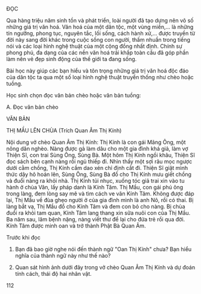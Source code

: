ĐỌC

Qua hàng triệu năm sinh tồn và phát triển, loài người đã tạo dựng nên vô số những giá trị văn hoá. Văn hoá của một dân tộc, một vùng miền,... là những tín ngưỡng, phong tục, nguyên tắc, lối sống, cách hành xử,... được truyền từ đời này sang đời khác trong cuộc sống con người, thấm nhuần trong tiếng nói và các loại hình nghệ thuật của một cộng đồng nhất định. Chính sự phong phú, đa dạng của các nền văn hoá trải khắp toàn cầu đã góp phần làm nên vẻ đẹp sinh động của thế giới ta đang sống.

Bài học này giúp các bạn hiểu và tôn trọng những giá trị văn hoá độc đáo của dân tộc ta qua một số loại hình nghệ thuật truyền thống như chèo hoặc tuồng.

Học sinh chọn đọc văn bản chèo hoặc văn bản tuồng:

A. Đọc văn bản chèo

VĂN BẢN

THỊ MẦU LÊN CHÙA
(Trích Quan Âm Thị Kính)

Nội dung vở chèo Quan Âm Thị Kính: Thị Kính là con gái Mãng Ông, một nông dân nghèo. Nàng được gả làm dâu cho một gia đình khá giả, làm vợ Thiện Sĩ, con trai Sùng Ông, Sùng Bà. Một hôm Thị Kính ngồi khâu, Thiện Sĩ đọc sách bên cạnh nàng rồi ngủ thiếp đi. Nhìn thấy một sợi râu mọc ngược dưới cằm chồng, Thị Kính cầm dao xén chỉ định cắt đi. Thiện Sĩ giật mình thức dậy hô hoán lên, Sùng Ông, Sùng Bà đổ cho Thị Kính mưu giết chồng và đuổi nàng ra khỏi nhà. Thị Kính tủi nhục, xuống tóc giả trai xin vào tu hành ở chùa Vân, lấy pháp danh là Kính Tâm. Thị Mầu, con gái phú ông trong làng, đem lòng say mê và tìm cách ve vãn Kính Tâm. Không được đáp lại, Thị Mầu về đùa ghẹo người ở của gia đình mình là anh Nô, rồi có thai. Bị làng bắt vạ, Thị Mầu đổ cho Kính Tâm và đem con bỏ cho nàng. Bị chùa đuổi ra khỏi tam quan, Kính Tâm lang thang xin sữa nuôi con của Thị Mầu. Ba năm sau, lâm bệnh nặng, nàng viết thư để lại cho đứa trẻ rồi qua đời. Kính Tâm được minh oan và trở thành Phật Bà Quan Âm.

Trước khi đọc

1. Bạn đã bao giờ nghe nói đến thành ngữ "Oan Thị Kính" chưa? Bạn hiểu nghĩa của thành ngữ này như thế nào?

2. Quan sát hình ảnh dưới đây trong vở chèo Quan Âm Thị Kính và dự đoán tính cách, thái độ hai nhân vật.

112